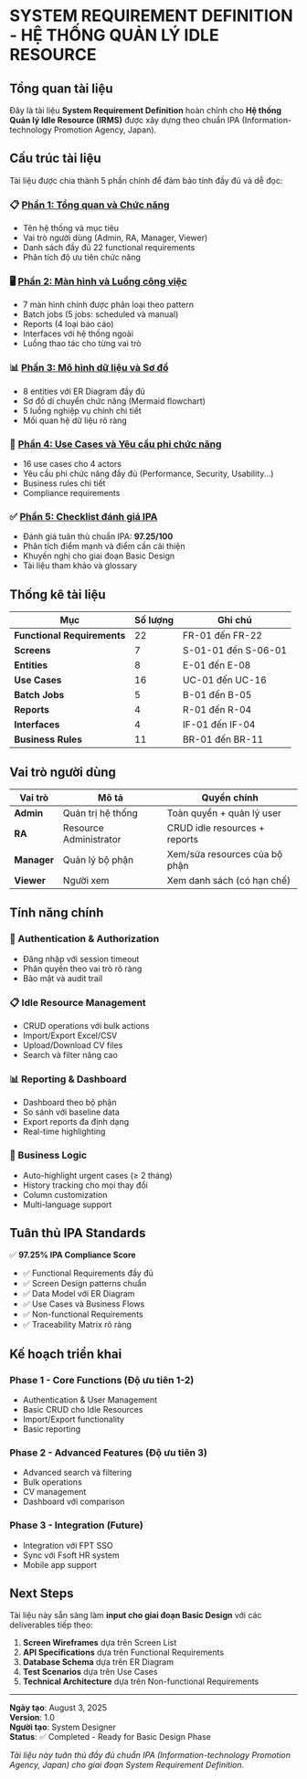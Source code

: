 # SYSTEM REQUIREMENT DEFINITION - HỆ THỐNG QUẢN LÝ IDLE RESOURCE

## Tổng quan tài liệu

Đây là tài liệu **System Requirement Definition** hoàn chỉnh cho **Hệ thống Quản lý Idle Resource (IRMS)** được xây dựng theo chuẩn IPA (Information-technology Promotion Agency, Japan).

## Cấu trúc tài liệu

Tài liệu được chia thành 5 phần chính để đảm bảo tính đầy đủ và dễ đọc:

### 📋 [Phần 1: Tổng quan và Chức năng](01-system-requirement-definition-overview.md)
- Tên hệ thống và mục tiêu
- Vai trò người dùng (Admin, RA, Manager, Viewer)
- Danh sách đầy đủ 22 functional requirements
- Phân tích độ ưu tiên chức năng

### 🖥️ [Phần 2: Màn hình và Luồng công việc](02-screens-and-workflows.md)
- 7 màn hình chính được phân loại theo pattern
- Batch jobs (5 jobs: scheduled và manual)
- Reports (4 loại báo cáo)
- Interfaces với hệ thống ngoài
- Luồng thao tác cho từng vai trò

### 📊 [Phần 3: Mô hình dữ liệu và Sơ đồ](03-data-model-and-diagrams.md)
- 8 entities với ER Diagram đầy đủ
- Sơ đồ di chuyển chức năng (Mermaid flowchart)
- 5 luồng nghiệp vụ chính chi tiết
- Mối quan hệ dữ liệu rõ ràng

### 🎯 [Phần 4: Use Cases và Yêu cầu phi chức năng](04-use-cases-and-nfr.md)
- 16 use cases cho 4 actors
- Yêu cầu phi chức năng đầy đủ (Performance, Security, Usability...)
- Business rules chi tiết
- Compliance requirements

### ✅ [Phần 5: Checklist đánh giá IPA](05-ipa-compliance-checklist.md)
- Đánh giá tuân thủ chuẩn IPA: **97.25/100**
- Phân tích điểm mạnh và điểm cần cải thiện
- Khuyến nghị cho giai đoạn Basic Design
- Tài liệu tham khảo và glossary

## Thống kê tài liệu

| Mục | Số lượng | Ghi chú |
|-----|----------|---------|
| **Functional Requirements** | 22 | FR-01 đến FR-22 |
| **Screens** | 7 | S-01-01 đến S-06-01 |
| **Entities** | 8 | E-01 đến E-08 |
| **Use Cases** | 16 | UC-01 đến UC-16 |
| **Batch Jobs** | 5 | B-01 đến B-05 |
| **Reports** | 4 | R-01 đến R-04 |
| **Interfaces** | 4 | IF-01 đến IF-04 |
| **Business Rules** | 11 | BR-01 đến BR-11 |

## Vai trò người dùng

| Vai trò | Mô tả | Quyền chính |
|---------|-------|-------------|
| **Admin** | Quản trị hệ thống | Toàn quyền + quản lý user |
| **RA** | Resource Administrator | CRUD idle resources + reports |
| **Manager** | Quản lý bộ phận | Xem/sửa resources của bộ phận |
| **Viewer** | Người xem | Xem danh sách (có hạn chế) |

## Tính năng chính

### 🔐 Authentication & Authorization
- Đăng nhập với session timeout
- Phân quyền theo vai trò rõ ràng
- Bảo mật và audit trail

### 📋 Idle Resource Management
- CRUD operations với bulk actions
- Import/Export Excel/CSV
- Upload/Download CV files
- Search và filter nâng cao

### 📊 Reporting & Dashboard
- Dashboard theo bộ phận
- So sánh với baseline data
- Export reports đa định dạng
- Real-time highlighting

### 🔄 Business Logic
- Auto-highlight urgent cases (≥ 2 tháng)
- History tracking cho mọi thay đổi
- Column customization
- Multi-language support

## Tuân thủ IPA Standards

✅ **97.25% IPA Compliance Score**

- ✅ Functional Requirements đầy đủ
- ✅ Screen Design patterns chuẩn
- ✅ Data Model với ER Diagram
- ✅ Use Cases và Business Flows
- ✅ Non-functional Requirements
- ✅ Traceability Matrix rõ ràng

## Kế hoạch triển khai

### Phase 1 - Core Functions (Độ ưu tiên 1-2)
- Authentication & User Management
- Basic CRUD cho Idle Resources
- Import/Export functionality
- Basic reporting

### Phase 2 - Advanced Features (Độ ưu tiên 3)
- Advanced search và filtering
- Bulk operations
- CV management
- Dashboard với comparison

### Phase 3 - Integration (Future)
- Integration với FPT SSO
- Sync với Fsoft HR system
- Mobile app support

## Next Steps

Tài liệu này sẵn sàng làm **input cho giai đoạn Basic Design** với các deliverables tiếp theo:

1. **Screen Wireframes** dựa trên Screen List
2. **API Specifications** dựa trên Functional Requirements  
3. **Database Schema** dựa trên ER Diagram
4. **Test Scenarios** dựa trên Use Cases
5. **Technical Architecture** dựa trên Non-functional Requirements

---

**Ngày tạo**: August 3, 2025  
**Version**: 1.0  
**Người tạo**: System Designer  
**Status**: ✅ Completed - Ready for Basic Design Phase

*Tài liệu này tuân thủ đầy đủ chuẩn IPA (Information-technology Promotion Agency, Japan) cho giai đoạn System Requirement Definition.*
